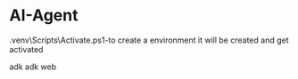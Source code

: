 # AI-Agent

.venv\Scripts\Activate.ps1-to create a environment it will be created and get activated

adk
adk web
